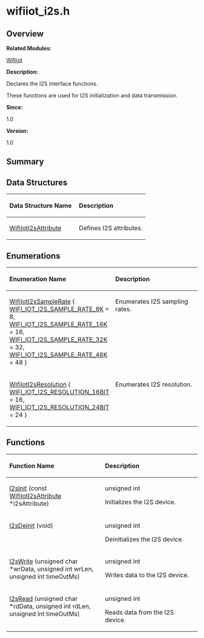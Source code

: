 # wifiiot\_i2s.h<a name="EN-US_TOPIC_0000001054876472"></a>

## **Overview**<a name="section1525112284191856"></a>

**Related Modules:**

[Wifiiot](wifiiot.md)

**Description:**

Declares the I2S interface functions. 

These functions are used for I2S initialization and data transmission. 

**Since:**

1.0

**Version:**

1.0

## **Summary**<a name="section1215234947191856"></a>

## Data Structures<a name="nested-classes"></a>

<a name="table1949356943191856"></a>
<table><thead align="left"><tr id="row1656280646191856"><th class="cellrowborder" valign="top" width="50%" id="mcps1.1.3.1.1"><p id="p1719549429191856"><a name="p1719549429191856"></a><a name="p1719549429191856"></a>Data Structure Name</p>
</th>
<th class="cellrowborder" valign="top" width="50%" id="mcps1.1.3.1.2"><p id="p1240897249191856"><a name="p1240897249191856"></a><a name="p1240897249191856"></a>Description</p>
</th>
</tr>
</thead>
<tbody><tr id="row224251853191856"><td class="cellrowborder" valign="top" width="50%" headers="mcps1.1.3.1.1 "><p id="p714490329191856"><a name="p714490329191856"></a><a name="p714490329191856"></a><a href="wifiioti2sattribute.md">WifiIotI2sAttribute</a></p>
</td>
<td class="cellrowborder" valign="top" width="50%" headers="mcps1.1.3.1.2 "><p id="p1276405889191856"><a name="p1276405889191856"></a><a name="p1276405889191856"></a>Defines I2S attributes. </p>
</td>
</tr>
</tbody>
</table>

## Enumerations<a name="enum-members"></a>

<a name="table1193541769191856"></a>
<table><thead align="left"><tr id="row959976259191856"><th class="cellrowborder" valign="top" width="50%" id="mcps1.1.3.1.1"><p id="p786122757191856"><a name="p786122757191856"></a><a name="p786122757191856"></a>Enumeration Name</p>
</th>
<th class="cellrowborder" valign="top" width="50%" id="mcps1.1.3.1.2"><p id="p1831889028191856"><a name="p1831889028191856"></a><a name="p1831889028191856"></a>Description</p>
</th>
</tr>
</thead>
<tbody><tr id="row1026027457191856"><td class="cellrowborder" valign="top" width="50%" headers="mcps1.1.3.1.1 "><p id="p913687871191856"><a name="p913687871191856"></a><a name="p913687871191856"></a><a href="wifiiot.md#ga5e124d70b18cf4cff40bcce78445f689">WifiIotI2sSampleRate</a> { <a href="wifiiot.md#gga5e124d70b18cf4cff40bcce78445f689ace40be85474a4c93a09f249c217a6e41">WIFI_IOT_I2S_SAMPLE_RATE_8K</a> = 8, <a href="wifiiot.md#gga5e124d70b18cf4cff40bcce78445f689a70144626b7f06acc91ca0439d44ad1b7">WIFI_IOT_I2S_SAMPLE_RATE_16K</a> = 16, <a href="wifiiot.md#gga5e124d70b18cf4cff40bcce78445f689a4ccb67a70dc96f4faf074ab676728258">WIFI_IOT_I2S_SAMPLE_RATE_32K</a> = 32, <a href="wifiiot.md#gga5e124d70b18cf4cff40bcce78445f689aa8987a10f3c5206bae1f875d45cc854c">WIFI_IOT_I2S_SAMPLE_RATE_48K</a> = 48 }</p>
</td>
<td class="cellrowborder" valign="top" width="50%" headers="mcps1.1.3.1.2 "><p id="p954734062191856"><a name="p954734062191856"></a><a name="p954734062191856"></a>Enumerates I2S sampling rates. </p>
</td>
</tr>
<tr id="row201323961191856"><td class="cellrowborder" valign="top" width="50%" headers="mcps1.1.3.1.1 "><p id="p1845882942191856"><a name="p1845882942191856"></a><a name="p1845882942191856"></a><a href="wifiiot.md#gac024b870d63e802d8119e88a82953807">WifiIotI2sResolution</a> { <a href="wifiiot.md#ggac024b870d63e802d8119e88a82953807af441b8fd738e63fc6237077d018b0eda">WIFI_IOT_I2S_RESOLUTION_16BIT</a> = 16, <a href="wifiiot.md#ggac024b870d63e802d8119e88a82953807a0a73e0bc3019668a6d75a1200a899db9">WIFI_IOT_I2S_RESOLUTION_24BIT</a> = 24 }</p>
</td>
<td class="cellrowborder" valign="top" width="50%" headers="mcps1.1.3.1.2 "><p id="p878403747191856"><a name="p878403747191856"></a><a name="p878403747191856"></a>Enumerates I2S resolution. </p>
</td>
</tr>
</tbody>
</table>

## Functions<a name="func-members"></a>

<a name="table1822849435191856"></a>
<table><thead align="left"><tr id="row630166751191856"><th class="cellrowborder" valign="top" width="50%" id="mcps1.1.3.1.1"><p id="p1671136285191856"><a name="p1671136285191856"></a><a name="p1671136285191856"></a>Function Name</p>
</th>
<th class="cellrowborder" valign="top" width="50%" id="mcps1.1.3.1.2"><p id="p881903394191856"><a name="p881903394191856"></a><a name="p881903394191856"></a>Description</p>
</th>
</tr>
</thead>
<tbody><tr id="row1355385446191856"><td class="cellrowborder" valign="top" width="50%" headers="mcps1.1.3.1.1 "><p id="p1239145999191856"><a name="p1239145999191856"></a><a name="p1239145999191856"></a><a href="wifiiot.md#gaab1affd53de2567a6eb3803649d1c706">I2sInit</a> (const <a href="wifiioti2sattribute.md">WifiIotI2sAttribute</a> *i2sAttribute)</p>
</td>
<td class="cellrowborder" valign="top" width="50%" headers="mcps1.1.3.1.2 "><p id="p986504598191856"><a name="p986504598191856"></a><a name="p986504598191856"></a>unsigned int </p>
<p id="p1257684881191856"><a name="p1257684881191856"></a><a name="p1257684881191856"></a>Initializes the I2S device. </p>
</td>
</tr>
<tr id="row1079767227191856"><td class="cellrowborder" valign="top" width="50%" headers="mcps1.1.3.1.1 "><p id="p405790398191856"><a name="p405790398191856"></a><a name="p405790398191856"></a><a href="wifiiot.md#ga2f47b7e0c350d305cb0b495bda78450c">I2sDeinit</a> (void)</p>
</td>
<td class="cellrowborder" valign="top" width="50%" headers="mcps1.1.3.1.2 "><p id="p893034418191856"><a name="p893034418191856"></a><a name="p893034418191856"></a>unsigned int </p>
<p id="p797132977191856"><a name="p797132977191856"></a><a name="p797132977191856"></a>Deinitializes the I2S device. </p>
</td>
</tr>
<tr id="row4332468191856"><td class="cellrowborder" valign="top" width="50%" headers="mcps1.1.3.1.1 "><p id="p214981648191856"><a name="p214981648191856"></a><a name="p214981648191856"></a><a href="wifiiot.md#gad30ea8ed658514b8864ab8ddba4fd4f0">I2sWrite</a> (unsigned char *wrData, unsigned int wrLen, unsigned int timeOutMs)</p>
</td>
<td class="cellrowborder" valign="top" width="50%" headers="mcps1.1.3.1.2 "><p id="p1761548226191856"><a name="p1761548226191856"></a><a name="p1761548226191856"></a>unsigned int </p>
<p id="p450719441191856"><a name="p450719441191856"></a><a name="p450719441191856"></a>Writes data to the I2S device. </p>
</td>
</tr>
<tr id="row1993668062191856"><td class="cellrowborder" valign="top" width="50%" headers="mcps1.1.3.1.1 "><p id="p2139665860191856"><a name="p2139665860191856"></a><a name="p2139665860191856"></a><a href="wifiiot.md#ga8d2e8cc248252007325cace65bedb742">I2sRead</a> (unsigned char *rdData, unsigned int rdLen, unsigned int timeOutMs)</p>
</td>
<td class="cellrowborder" valign="top" width="50%" headers="mcps1.1.3.1.2 "><p id="p863021962191856"><a name="p863021962191856"></a><a name="p863021962191856"></a>unsigned int </p>
<p id="p1062170916191856"><a name="p1062170916191856"></a><a name="p1062170916191856"></a>Reads data from the I2S device. </p>
</td>
</tr>
</tbody>
</table>

